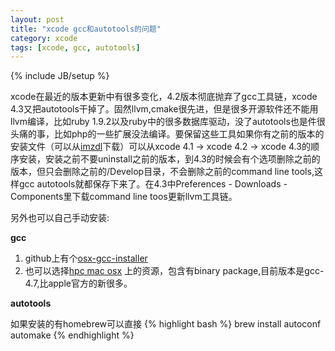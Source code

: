 ```yaml
---
layout: post
title: "xcode gcc和autotools的问题"
category: xcode
tags: [xcode, gcc, autotools]
---
```

{% include JB/setup %}

xcode在最近的版本更新中有很多变化，4.2版本彻底抛弃了gcc工具链，xcode 4.3又把autotools干掉了。固然llvm,cmake很先进，但是很多开源软件还不能用llvm编译，比如ruby 1.9.2以及ruby中的很多数据库驱动，没了autotools也是件很头痛的事，比如php的一些扩展没法编译。要保留这些工具如果你有之前的版本的安装文件（可以从[imzdl](http://imzdl.com/)下载）可以从xcode 4.1 -> xcode 4.2 -> xcode 4.3的顺序安装，安装之前不要uninstall之前的版本，到4.3的时候会有个选项删除之前的版本，但只会删除之前的/Develop目录，不会删除之前的command line tools,这样gcc autotools就都保存下来了。在4.3中Preferences - Downloads - Components里下载command line toos更新llvm工具链。

另外也可以自己手动安装:

**gcc**

1. github上有个[osx-gcc-installer](https://github.com/kennethreitz/osx-gcc-installer)
2. 也可以选择[hpc mac osx](http://hpc.sourceforge.net/index.php) 上的资源，包含有binary package,目前版本是gcc-4.7,比apple官方的新很多。

**autotools**

如果安装的有homebrew可以直接
{% highlight bash %}
brew install autoconf automake
{% endhighlight %}

